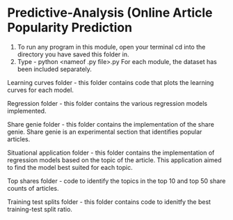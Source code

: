 # Predictive-Analysis (Online Article Popularity Prediction
1. To run any program in this module, open your terminal cd into the directory you have saved this folder in. 
2. Type - python <nameof .py file>.py 
For each module, the dataset has been included separately. 

Learning curves folder - this folder contains code that plots the learning curves for each model. 

Regression folder - this folder contains the various regression models implemented. 

Share genie folder - this folder contains the implementation of the share genie. Share genie is an experimental section that identifies popular articles. 

Situational application folder - this folder contains the implementation of regression models based on the topic of the article. This application aimed to find the model best suited for each topic. 

Top shares folder - code to identify the topics in the top 10 and top 50 share counts of articles.

Training test splits folder - this folder contains code to idenitfy the best training-test split ratio. 


